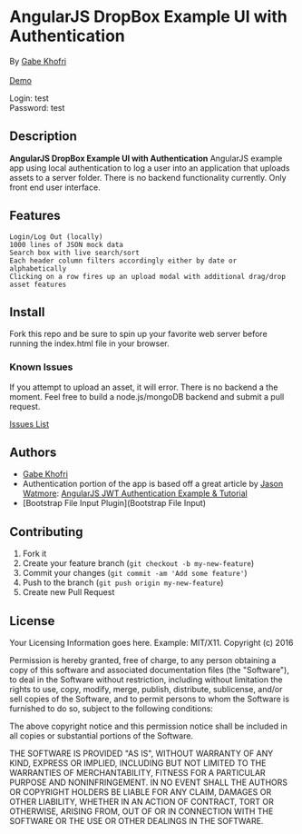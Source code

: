 
# AngularJS DropBox Example UI with Authentication

By [Gabe Khofri](https://www.gabrielkhofri.com)<br/><br/>
[Demo](https://www.gabrielkhofri.com/dropbox/#/login)<br/>

Login: test<br/>
Password: test

## Description
**AngularJS DropBox Example UI with Authentication**
AngularJS example app using local authentication to log a user into an application that uploads assets to a server folder. There is no backend functionality currently. Only front end user interface.


## Features

```
Login/Log Out (locally)
1000 lines of JSON mock data
Search box with live search/sort
Each header column filters accordingly either by date or alphabetically
Clicking on a row fires up an upload modal with additional drag/drop asset features  
```

## Install

Fork this repo and be sure to spin up your favorite web server before running the index.html file in your browser.

### Known Issues

If you attempt to upload an asset, it will error. There is no backend a the moment. Feel free to build a node.js/mongoDB backend and submit a pull request.

[Issues List](https://github.com/izotope115/angular_dropbox/issues)

## Authors

* [Gabe Khofri](https://github.com/izotope115)
* Authentication portion of the app is based off a great article by [Jason Watmore](https://github.com/cornflourblue): [AngularJS JWT Authentication Example & Tutorial](http://jasonwatmore.com/post/2016/04/05/AngularJS-JWT-Authentication-Example-Tutorial.aspx)
* [Bootstrap File Input Plugin](Bootstrap File Input)

## Contributing

1. Fork it
2. Create your feature branch (`git checkout -b my-new-feature`)
3. Commit your changes (`git commit -am 'Add some feature'`)
4. Push to the branch (`git push origin my-new-feature`)
5. Create new Pull Request


## License

Your Licensing Information goes here. Example: MIT/X11.
Copyright (c) 2016

Permission is hereby granted, free of charge, to any person obtaining a copy
of this software and associated documentation files (the "Software"), to deal
in the Software without restriction, including without limitation the rights
to use, copy, modify, merge, publish, distribute, sublicense, and/or sell
copies of the Software, and to permit persons to whom the Software is
furnished to do so, subject to the following conditions:

The above copyright notice and this permission notice shall be included in
all copies or substantial portions of the Software.

THE SOFTWARE IS PROVIDED "AS IS", WITHOUT WARRANTY OF ANY KIND, EXPRESS OR
IMPLIED, INCLUDING BUT NOT LIMITED TO THE WARRANTIES OF MERCHANTABILITY,
FITNESS FOR A PARTICULAR PURPOSE AND NONINFRINGEMENT. IN NO EVENT SHALL THE
AUTHORS OR COPYRIGHT HOLDERS BE LIABLE FOR ANY CLAIM, DAMAGES OR OTHER
LIABILITY, WHETHER IN AN ACTION OF CONTRACT, TORT OR OTHERWISE, ARISING FROM,
OUT OF OR IN CONNECTION WITH THE SOFTWARE OR THE USE OR OTHER DEALINGS IN
THE SOFTWARE.
